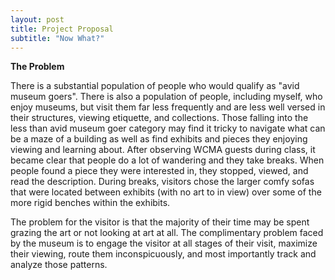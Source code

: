 ```yaml
---
layout: post
title: Project Proposal
subtitle: "Now What?"
--- 
```



**The Problem**

There is a substantial population of people who would qualify as "avid museum goers".  There is also a population of people, including myself, who enjoy museums, but visit them far less frequently and are less well versed in their structures, viewing etiquette, and collections.  Those falling into the less than avid museum goer category may find it tricky to navigate what can be a maze of a building as well as find exhibits and pieces they enjoying viewing and learning about.  After observing WCMA guests during class, it became clear that people do a lot of wandering and they take breaks.  When people found a piece they were interested in, they stopped, viewed, and read the description.  During breaks, visitors chose the larger comfy sofas that were located between exhibits (with no art to in view) over some of the more rigid benches within the exhibits.  

The problem for the visitor is that the majority of their time may be spent grazing the art or not looking at art at all.  The complimentary problem faced by the museum is to engage the visitor at all stages of their visit, maximize their viewing, route them inconspicuously, and most importantly track and analyze those patterns.




